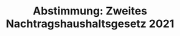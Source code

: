 ---
abstimmung:
  abstimmung: 3
  bundestagssitzung: 14
  datum: 27. Januar 2022
  legislaturperiode: 20
categories:
- Todo
data:
- title: Abstimmungsergebnis 20220127_3.pdf
  url: /res/2025-btw/abstimmungsergebnisse/20220127_3.pdf
- title: Abstimmungsergebnis 20220127_3_xls.xlsx
  url: /res/2025-btw/abstimmungsergebnisse/20220127_3_xls.xlsx
- title: Abstimmungsergebnis 20220127_3_xls.csv
  url: /res/2025-btw/abstimmungsergebnisse_csv/20220127_3_xls.csv
documents:
- local: /res/2025-btw/drucksachen/2000300.pdf
  summary: '### Gesetzesentwurf der Bundesregierung: Zweiter Nachtrag zum Bundeshaushaltsplan
    2021


    Der Entwurf stellt einen zweiten Nachtrag zum Bundeshaushalt 2021 fest und beinhaltet  zusätzliche
    Mittel für den Energie- und Klimafonds.  Die Kreditobergrenze bleibt unverändert.


    **Kernpunkte und Ziele:**


    * Zweiter Nachtrag zum Bundeshaushalt 2021

    * Zusätzliche Mittel für den Energie- und Klimafonds (60 Mrd. €)

    * Pandemiebewältigung und wirtschaftliche Stabilisierung

    * Förderung von Investitionen in Zukunftstechnologien

    * Keine Erhöhung der Nettokreditaufnahme


    '
  title: Drucksache 20/300
  url: https://dserver.bundestag.de/btd/20/003/2000300.pdf
- local: /res/2025-btw/drucksachen/2000351.pdf
  summary: '### Unterrichtung der Bundesregierung: Stellungnahme des Bundesrates zum
    Zweiten Nachtragshaushalt 2021


    Die Bundesregierung unterrichtet den Bundestag über die Stellungnahme des Bundesrates
    zum Entwurf eines Gesetzes über die Feststellung des Zweiten Nachtrags zum Bundeshaushaltsplan
    für das Haushaltsjahr 2021. Der Bundesrat hat beschlossen, keine Stellungnahme
    abzugeben.


    **Kernpunkte und Ziele:**


    * Kein Beschluss einer Stellungnahme durch den Bundesrat

    * Zweiter Nachtrag zum Bundeshaushalt 2021

    '
  title: Drucksache 20/351
  url: https://dserver.bundestag.de/btd/20/003/2000351.pdf
- local: /res/2025-btw/drucksachen/2000400.pdf
  summary: '### Beschlussempfehlung des Haushaltsausschusses: Zweiter Nachtrag zum
    Bundeshaushalt 2021


    Der Haushaltsausschuss empfiehlt die Annahme des geänderten Gesetzentwurfs der
    Bundesregierung zum zweiten Nachtrag des Bundeshaushaltsplans 2021.  **Kernpunkte
    und Ziele:** Annahme des geänderten Einzelplans 60,  zusätzliche Mittel für Pandemiefolgenbewältigung,
    Maßnahmen zur Bekämpfung des Klimawandels, Wirtschaftstransformation und nachholende
    Investitionen.

    '
  title: Drucksache 20/400
  url: https://dserver.bundestag.de/btd/20/004/2000400.pdf
- local: /res/2025-btw/drucksachen/2000401.pdf
  summary: '### Bericht des Haushaltsausschusses zum Zweiten Nachtragshaushaltsgesetz
    2021


    Der Haushaltsausschuss berichtet über den Gesetzentwurf der Bundesregierung zum
    Zweiten Nachtragshaushalt 2021.  Dieser beinhaltet zusätzliche Mittel für Klimaschutzmaßnahmen
    und die Transformation der Wirtschaft.


    **Kernpunkte und Ziele:**


    *   60 Milliarden Euro für den Energie- und Klimafonds

    *   Ausgleich durch Mehreinnahmen und Minderausgaben

    *   Aufrechterhaltung der Kreditaufnahme von ca. 240 Milliarden Euro'
  title: Drucksache 20/401
  url: https://dserver.bundestag.de/btd/20/004/2000401.pdf
- local: /res/2025-btw/drucksachen/2000530.pdf
  summary: '### Ergänzungsdrucksache des Haushaltsausschusses: Zweiter Nachtragshaushalt
    2021


    Der Haushaltsausschuss empfiehlt die Annahme von Änderungen zum Gesetzentwurf
    über die Feststellung des Zweiten Nachtrags zum Bundeshaushaltsplan 2021.  **Kernpunkte
    und Ziele:** Annahme von zusätzlichen Stellen in verschiedenen Ministerien, Anpassung
    des Personalhaushaltes.

    '
  title: Drucksache 20/530
  url: https://dserver.bundestag.de/btd/20/005/2000530.pdf
ergebnis:
  AfD:
    enthaltung: 0
    gesamt: 80
    ja: 0
    nein: 67
    nichtabgegeben: 13
    ungueltig: 0
  Bündnis 90/Die Grünen:
    enthaltung: 0
    gesamt: 118
    ja: 105
    nein: 0
    nichtabgegeben: 13
    ungueltig: 0
  CDU/CSU:
    enthaltung: 0
    gesamt: 196
    ja: 0
    nein: 184
    nichtabgegeben: 12
    ungueltig: 0
  Die Linke:
    enthaltung: 0
    gesamt: 39
    ja: 0
    nein: 30
    nichtabgegeben: 9
    ungueltig: 0
  FDP:
    enthaltung: 0
    gesamt: 92
    ja: 88
    nein: 0
    nichtabgegeben: 4
    ungueltig: 0
  Fraktionslos:
    enthaltung: 0
    gesamt: 4
    ja: 1
    nein: 2
    nichtabgegeben: 1
    ungueltig: 0
  SPD:
    enthaltung: 0
    gesamt: 205
    ja: 188
    nein: 0
    nichtabgegeben: 17
    ungueltig: 0
layout: abstimmung
links:
- title: Link zu bundestag.de
  url: https://www.bundestag.de/parlament/plenum/abstimmung/abstimmung?id=761
preview: 'Deutscher Bundestag


  14. Sitzung des Deutschen Bundestages

  am Donnerstag, 27. Januar 2022


  Endgültiges Ergebnis der Namentlichen Abstimmung Nr. 3


  Entwurf eines Gesetzes über die Feststellung eines Zweiten Nachtrags zum

  Bundeshaushaltsplan für das Haushaltsjahr 2021

  (Zweites Nachtragshaushaltsgesetz 2021)

  Drs. 20/300, 20/351, 20/400, 20/401 und 20/530'
tags:
- Todo
title: 'Abstimmung: Zweites Nachtragshaushaltsgesetz 2021'
---